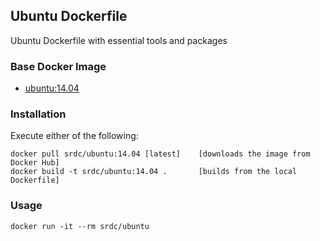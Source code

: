 ## Ubuntu Dockerfile

Ubuntu Dockerfile with essential tools and packages

### Base Docker Image

* [ubuntu:14.04](https://registry.hub.docker.com/u/library/ubuntu/)


### Installation
Execute either of the following:

    docker pull srdc/ubuntu:14.04 [latest]    [downloads the image from Docker Hub]
    docker build -t srdc/ubuntu:14.04 .       [builds from the local Dockerfile]


### Usage

    docker run -it --rm srdc/ubuntu
